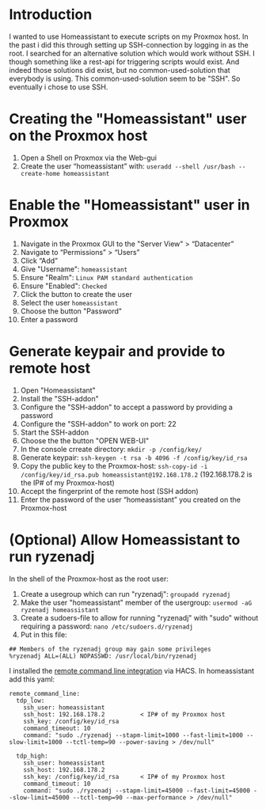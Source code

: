 # Introduction
I wanted to use Homeassistant to execute scripts on my Proxmox host. In the past i did this through setting up SSH-connection by logging in as the root.
I searched for an alternative solution which would work without SSH. I though something like a rest-api for triggering scripts would exist. And indeed those solutions did exist, but no common-used-solution that everybody is using. 
This common-used-solution seem to be "SSH". So eventually i chose to use SSH.

# Creating the "Homeassistant" user on the Proxmox host
1. Open a Shell on Proxmox via the Web-gui
2. Create the user “homeassistant” with: `useradd --shell /usr/bash --create-home homeassistant`

# Enable the "Homeassistant" user in Proxmox
1. Navigate in the Proxmox GUI to the "Server View" > “Datacenter”
2. Navigate to “Permissions” > “Users”
3. Click “Add”
4. Give "Username": `homeassistant`
5. Ensure "Realm": `Linux PAM standard authentication`
6. Ensure "Enabled": `Checked`
7. Click the button to create the user
8. Select the user `homeassistant`
9. Choose the button "Password"
10. Enter a password 

# Generate keypair and provide to remote host
1. Open "Homeassistant"
2. Install the "SSH-addon"
3. Configure the "SSH-addon" to accept a password by providing a password
4. Configure the "SSH-addon" to work on port: 22
5. Start the SSH-addon
6. Choose the the button "OPEN WEB-UI"
7. In the console crreate directory: `mkdir -p /config/key/`
8. Generate keypair: `ssh-keygen -t rsa -b 4096 -f /config/key/id_rsa`
9. Copy the public key to the Proxmox-host: `ssh-copy-id -i /config/key/id_rsa.pub homeassistant@192.168.178.2`   (192.168.178.2 is the IP# of my Proxmox-host)
10. Accept the fingerprint of the remote host (SSH addon)
11. Enter the password of the user “homeassistant” you created on the Proxmox-host

# (Optional) Allow Homeassistant to run ryzenadj
In the shell of the Proxmox-host as the root user:
1. Create a usegroup which can run "ryzenadj": `groupadd ryzenadj`
2. Make the user "homeassistant" member of the usergroup: `usermod -aG ryzenadj homeassistant`
3. Create a sudoers-file to allow for running "ryzenadj" with "sudo" without requiring a password: `nano /etc/sudoers.d/ryzenadj`
4. Put in this file:
```
## Members of the ryzenadj group may gain some privileges
%ryzenadj ALL=(ALL) NOPASSWD: /usr/local/bin/ryzenadj
```
I installed the [remote command line integration](https://github.com/koying/ha-remote-command-line) via HACS.
In homeassistant add this yaml:
```
remote_command_line:
  tdp_low:
    ssh_user: homeassistant
    ssh_host: 192.168.178.2          < IP# of my Proxmox host
    ssh_key: /config/key/id_rsa
    command_timeout: 10
    command: "sudo ./ryzenadj --stapm-limit=1000 --fast-limit=1000 --slow-limit=1000 --tctl-temp=90 --power-saving > /dev/null"

  tdp_high:
    ssh_user: homeassistant
    ssh_host: 192.168.178.2
    ssh_key: /config/key/id_rsa      < IP# of my Proxmox host
    command_timeout: 10
    command: "sudo ./ryzenadj --stapm-limit=45000 --fast-limit=45000 --slow-limit=45000 --tctl-temp=90 --max-performance > /dev/null"
```
  

